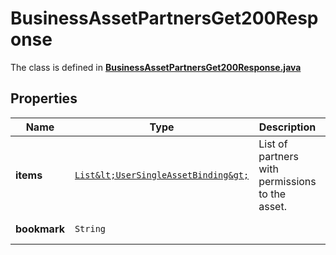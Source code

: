 

# BusinessAssetPartnersGet200Response

The class is defined in **[BusinessAssetPartnersGet200Response.java](../../src/main/java/org/openapitools/model/BusinessAssetPartnersGet200Response.java)**

## Properties

Name | Type | Description | Notes
------------ | ------------- | ------------- | -------------
**items** | [`List&lt;UserSingleAssetBinding&gt;`](UserSingleAssetBinding.md) | List of partners with permissions to the asset. | 
**bookmark** | `String` |  |  [optional property]




